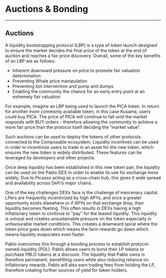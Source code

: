 # Auctions & Bonding

---

## Auctions

A liquidity bootstrapping protocol (LBP) is a type of token launch designed to ensure the market decides the final price of the token at the end of auction and reaches a fair price discovery. 
Overall, some of the key benefits of an LBP are as follows:

* Inherent downward pressure on price to promote fair valuation determination
* Preventing Whale price manipulation
* Preventing bot intervention and pump and dumps
* Enabling the community the chance for an early entry point at an extremely fair valuation

For example, imagine an LBP being used to launch the PICA token. In return for another more commonly available token, in this case Kusama, users could buy PICA. 
The price of PICA will continue to fall until the market responds with BUY orders - therefore allowing the community to achieve a more fair price than the protocol itself deciding the “market value”.

Such auctions can be used to deploy the tokens of other protocols connected to the Composable ecosystem. Liquidity incentives can be used in order to incentivize users to trade in an asset for the new token, which ensures the new token is widely distributed. 
These features can be leveraged by developers and other projects.

Once deep liquidity has been established in this new token pair, the liquidity can be used on the Pablo DEX in order to enable its use for exchange more widely. 
Due to Picasso acting as a cross-chain hub, this gives it wide spread and availability across DeFi’s major chains.

One of the key challenges DEXs face is the challenge of mercenary capital. LPers are frequently incentivized by high APYs, and once a greater opportunity exists elsewhere or if APYs on that exchange drop, their liquidity becomes fleeting. 
This often results in DEXs having a high inflationary token to continue to “pay” for the leased liquidity. 
This liquidity is unloyal and creates unsustainable pressure on the token especially in unfavourable market conditions. 
This creates a downward spiral where the token price goes down which means the farm rewards go down which means liquidity evaporates even faster.

Pablo overcomes this through a bonding process to establish protocol-owned-liquidity (POL). Pablo allows users to bond their LP tokens to purchase PBLO tokens at a discount. 
The liquidity that Pablo owns is therefore permanent, benefitting users while also reducing reliance on inflationary rewards.
Pablo will also earn trading fees from holding the LP, therefore creating further sources of yield for token holders.
